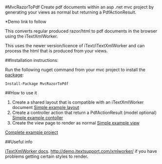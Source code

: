#MvcRazorToPdf
Create pdf documents within an asp .net mvc project by generating your views as normal but returning a PdfActionResult.

*Demo link to follow

This converts regular produced razor/html to pdf documents in the browser using the iTextXmlWorker.

This uses the newer version/licence of iText/iTextXmlWorker and can process the html that is produced from your views.

##Installation instructions:

Run the following nuget command from your mvc project to install the [package](http://nuget.org/packages/MvcRazorToPdf/):

`Install-Package MvcRazorToPdf`

##How to use it
1. Create a shared layout that is compatible with an iTextXmlWorker document [Simple example layout](https://github.com/andyhutch77/MvcRazorToPdf/blob/master/MvcRazorToPdfExample/Views/Shared/_PdfLayout.cshtml)
2. Create a controller action that return a PdfActionResult (model optional) [Simple example contoller](https://github.com/andyhutch77/MvcRazorToPdf/blob/master/MvcRazorToPdfExample/Controllers/PdfController.cs)
3. Create the view page to render as normal [Simple example view](https://github.com/andyhutch77/MvcRazorToPdf/blob/master/MvcRazorToPdfExample/Views/Pdf/Index.cshtml)

[Complete example project](https://github.com/andyhutch77/MvcRazorToPdf/tree/master/MvcRazorToPdfExample)

##Useful info

[iTextXmlWorker docs](http://demo.itextsupport.com/xmlworker/itextdoc/flatsite.html).
http://demo.itextsupport.com/xmlworker/ if you have problems getting certain styles to render.
